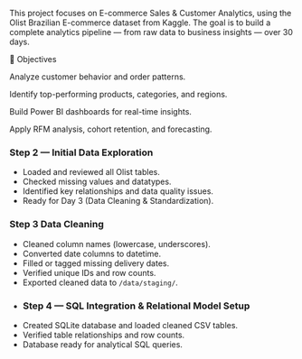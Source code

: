 This project focuses on E-commerce Sales & Customer Analytics, using the Olist Brazilian E-commerce dataset from Kaggle.
The goal is to build a complete analytics pipeline — from raw data to business insights — over 30 days.

🎯 Objectives

Analyze customer behavior and order patterns.

Identify top-performing products, categories, and regions.

Build Power BI dashboards for real-time insights.

Apply RFM analysis, cohort retention, and forecasting.

### Step 2 — Initial Data Exploration
- Loaded and reviewed all Olist tables.
- Checked missing values and datatypes.
- Identified key relationships and data quality issues.
- Ready for Day 3 (Data Cleaning & Standardization).
### Step 3 Data Cleaning
- Cleaned column names (lowercase, underscores).
- Converted date columns to datetime.
- Filled or tagged missing delivery dates.
- Verified unique IDs and row counts.
- Exported cleaned data to `/data/staging/`.
- ### Step 4 — SQL Integration & Relational Model Setup
- Created SQLite database and loaded cleaned CSV tables.
- Verified table relationships and row counts.
- Database ready for analytical SQL queries.

